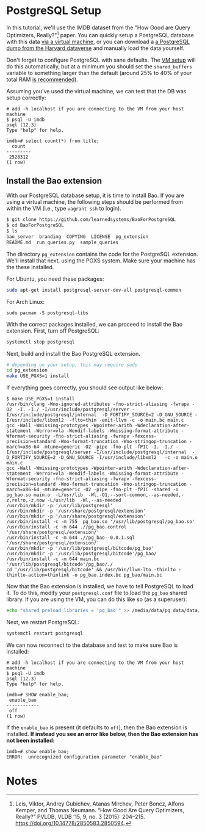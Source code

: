 # PostgreSQL Setup

In this tutorial, we'll use the IMDB dataset from the "How Good are Query Optimizers, Really?"[^howgood] paper. You can quickly setup a PostgreSQL database with this data [via a virtual machine](https://git.io/imdb), or you can download a [a PostgreSQL dump from the Harvard dataverse](https://dataverse.harvard.edu/dataset.xhtml?persistentId=doi:10.7910/DVN/2QYZBT) and manually load the data yourself.

Don't forget to configure PostgreSQL with sane defaults. The [VM setup](https://git.io/imdb) will do this automatically, but at a minimum you should set the `shared_buffers` variable to something larger than the default (around 25% to 40% of your total RAM [is recommended](https://wiki.postgresql.org/wiki/Tuning_Your_PostgreSQL_Server)). 

Assuming you've used the virtual machine, we can test that the DB was setup correctly:
```
# add -h localhost if you are connecting to the VM from your host machine
$ psql -U imdb 
psql (12.3)
Type "help" for help.

imdb=# select count(*) from title;
  count  
---------
 2528312
(1 row)
```

## Install the Bao extension

With our PostgreSQL database setup, it is time to install Bao. If you are using a virtual machine, the following steps should be performed from within the VM (i.e., type `vagrant ssh` to login).

```bash
$ git clone https://github.com/learnedsystems/BaoForPostgreSQL
$ cd BaoForPostgreSQL
$ ls
bao_server  branding  COPYING  LICENSE  pg_extension  
README.md  run_queries.py  sample_queries
```

The directory `pg_extension` contains the code for the PostgreSQL extension. We'll install that next, using the PGXS system. Make sure your machine has the these installed. 

For Ubuntu, you need these packages:
```bash
sudo apt-get install postgresql-server-dev-all postgresql-common
```

For Arch Linux:
```
sudo pacman -S postgresql-libs
```


With the correct packages installed, we can proceed to install the Bao extension. First, turn off PostgreSQL:

```bash
systemctl stop postgresql
```

Next, build and install the Bao PostgreSQL extension.

```bash
# depending on your setup, this may require sudo
cd pg_extension
make USE_PGXS=1 install
```

If everything goes correctly, you should see output like below:

```
$ make USE_PGXS=1 install
/usr/bin/clang -Wno-ignored-attributes -fno-strict-aliasing -fwrapv -O2  -I. -I./ -I/usr/include/postgresql/server -I/usr/include/postgresql/internal  -D_FORTIFY_SOURCE=2 -D_GNU_SOURCE -I/usr/include/libxml2  -flto=thin -emit-llvm -c -o main.bc main.c
gcc -Wall -Wmissing-prototypes -Wpointer-arith -Wdeclaration-after-statement -Werror=vla -Wendif-labels -Wmissing-format-attribute -Wformat-security -fno-strict-aliasing -fwrapv -fexcess-precision=standard -Wno-format-truncation -Wno-stringop-truncation -march=x86-64 -mtune=generic -O2 -pipe -fno-plt -fPIC -I. -I./ -I/usr/include/postgresql/server -I/usr/include/postgresql/internal  -D_FORTIFY_SOURCE=2 -D_GNU_SOURCE -I/usr/include/libxml2   -c -o main.o main.c
gcc -Wall -Wmissing-prototypes -Wpointer-arith -Wdeclaration-after-statement -Werror=vla -Wendif-labels -Wmissing-format-attribute -Wformat-security -fno-strict-aliasing -fwrapv -fexcess-precision=standard -Wno-format-truncation -Wno-stringop-truncation -march=x86-64 -mtune=generic -O2 -pipe -fno-plt -fPIC -shared -o pg_bao.so main.o  -L/usr/lib  -Wl,-O1,--sort-common,--as-needed,-z,relro,-z,now -L/usr/lib  -Wl,--as-needed  
/usr/bin/mkdir -p '/usr/lib/postgresql'
/usr/bin/mkdir -p '/usr/share/postgresql/extension'
/usr/bin/mkdir -p '/usr/share/postgresql/extension'
/usr/bin/install -c -m 755  pg_bao.so '/usr/lib/postgresql/pg_bao.so'
/usr/bin/install -c -m 644 .//pg_bao.control '/usr/share/postgresql/extension/'
/usr/bin/install -c -m 644 .//pg_bao--0.0.1.sql  '/usr/share/postgresql/extension/'
/usr/bin/mkdir -p '/usr/lib/postgresql/bitcode/pg_bao'
/usr/bin/mkdir -p '/usr/lib/postgresql/bitcode'/pg_bao/
/usr/bin/install -c -m 644 main.bc '/usr/lib/postgresql/bitcode'/pg_bao/./
cd '/usr/lib/postgresql/bitcode' && /usr/bin/llvm-lto -thinlto -thinlto-action=thinlink -o pg_bao.index.bc pg_bao/main.bc
```

Now that the Bao extension is installed, we have to tell PostgreSQL to load it. To do this, modify your `postgresql.conf` file to load the `pg_bao` shared library. If you are using the VM, you can do this like so (as a superuser):

```bash
echo "shared_preload_libraries = 'pg_bao'" >> /media/data/pg_data/data/postgresql.conf
```

Next, we restart PostgreSQL:
```bash
systemctl restart postgresql
```


We can now reconnect to the database and test to make sure Bao is installed:
```
# add -h localhost if you are connecting to the VM from your host machine
$ psql -U imdb 
psql (12.3)
Type "help" for help.

imdb=# SHOW enable_bao;
 enable_bao 
------------
 off
(1 row)

```

If the `enable_bao` is present (it defaults to `off`), then the Bao extension is installed. **If instead you see an error like below, then the Bao extension has not been installed:**

```
imdb=# show enable_bao;
ERROR:  unrecognized configuration parameter "enable_bao"
```

# Notes

[^howgood]: Leis, Viktor, Andrey Gubichev, Atanas Mirchev, Peter Boncz, Alfons Kemper, and Thomas Neumann. “How Good Are Query Optimizers, Really?” PVLDB, VLDB ’15, 9, no. 3 (2015): 204–215. https://doi.org/10.14778/2850583.2850594.
